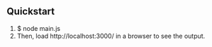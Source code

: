 ## Quickstart

1. $ node main.js
2. Then, load http://localhost:3000/ in a browser to see the output.
